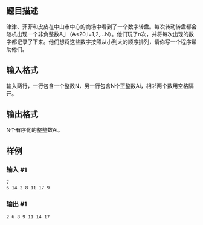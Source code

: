 ## 题目描述
津津、菲菲和皮皮在中山市中心的商场中看到了一个数字转盘。每次转动转盘都会随机出现一个非负整数A_i（A<20,i=1,2,...N）。他们玩了n次，并将每次出现的数字都记录了下来。他们想将这些数字按照从小到大的顺序排列，请你写一个程序帮助他们。

## 输入格式
输入两行，一行包含一个整数N，另一行包含N个正整数Ai，相邻两个数用空格隔开。

## 输出格式
N个有序化的整整数Ai。

## 样例
### 输入 #1
```
7
6 14 2 8 11 17 9
```

### 输出 #1
```
2 6 8 9 11 14 17
```
